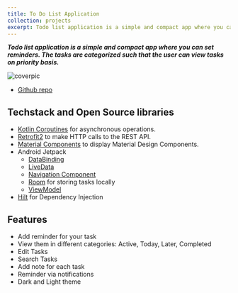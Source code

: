 ```yaml
---
title: To Do List Application
collection: projects
excerpt: Todo list application is a simple and compact app where you can set reminders. The tasks are categorized such that the user can view tasks on priority basis. <br> ![coverpic](https://user-images.githubusercontent.com/72992585/208755204-ebf6f6c6-4f7a-4897-8e67-c3df20ab069c.png)
---
```


***Todo list application is a simple and compact app where you can set reminders. The tasks are categorized such that the user can view tasks on priority basis.***


![coverpic](https://user-images.githubusercontent.com/72992585/208755204-ebf6f6c6-4f7a-4897-8e67-c3df20ab069c.png)


* [Github repo](https://github.com/MelDashti/ToDoList)


## Techstack and Open Source libraries

- [Kotlin Coroutines](https://github.com/Kotlin/kotlinx.coroutines) for asynchronous operations.
- [Retrofit2](https://github.com/square/retrofit) to make HTTP calls to the REST API.
- [Material Components](https://github.com/material-components/material-components-android)
 to display Material Design Components.
- Android Jetpack
    - [DataBinding](https://developer.android.com/topic/libraries/data-binding)
    - [LiveData](https://developer.android.com/topic/libraries/architecture/livedata)
    - [Navigation Component](https://developer.android.com/guide/navigation)
    - [Room](https://developer.android.com/topic/libraries/architecture/room) for storing tasks locally
    - [ViewModel](https://developer.android.com/topic/libraries/architecture/viewmodel)
- [Hilt](https://developer.android.com/training/dependency-injection/hilt-android) for
 Dependency Injection

## Features
- Add reminder for your task
- View them in different categories: Active, Today, Later, Completed
- Edit Tasks
- Search Tasks
- Add note for each task 
- Reminder via notifications
- Dark and Light theme












